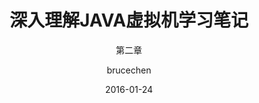 ---
layout:     post
title:      "深入理解JAVA虚拟机学习笔记"
subtitle:   "第二章"
date:       2016-01-24
author:     "brucechen"
header-img: "img/post-bg-java.jpg"
published: false
tags:
    - Java
    - 读书笔记
---